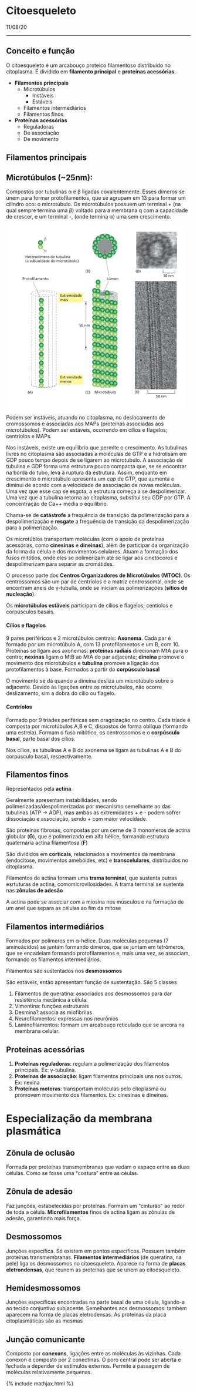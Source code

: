 # Citoesqueleto

11/08/20

---

## Conceito e função

O citoesqueleto é um arcabouço proteico filamentoso distribuido no citoplasma. É dividido em **filamento principal** e **proteínas acessórias**.

* **Filamentos principais**
  * Microtúbulos
    * Instáveis
    * Estáveis
  * Filamentos intermediários
  * Filamentos finos
* **Proteínas acessórias**
  * Reguladoras
  * De associação
  * De movimento

## Filamentos principais

## Microtúbulos (~25nm):

Compostos por tubulinas α e β ligadas covalentemente. Esses dímeros se unem para formar protofilamentos, que se agrupam em 13 para formar um cilindro oco: o microtúbulo. Os microtúbulos possuem um terminal + (na qual sempre termina uma β) voltado para a membrana q com a capacidade de crescer, e um terminal -, (onde termina α) uma sem crescimento.

<img src="03- Citoesqueleto.assets/image-20200811193131892.png" alt="image-20200811193131892" style="zoom: 80%;" />



Podem ser instáveis, atuando no citoplasma, no deslocamento de cromossomos e associadas aos MAPs (proteínas associadas aos microtúbulos). Podem ser estáveis, ocorrendo em cílios e flagelos; centriolos e MAPs.

Nos instáveis, existe um equilíbrio que permite o crescimento. As tubulinas livres no citoplasma são associadas a moléculas de GTP e a hidrolisam em GDP pouco tempo depois de se ligarem ao microtubulo. A associação de tubulina e GDP forma uma estrutura pouco compacta que, se se encontrar na borda do tubo, leva à ruptura da estrutura. Assim, enquanto em crescimento o microtúbulo apresenta um *cap* de GTP, que aumenta e diminui de acordo com a velocidade de associação de novas moléculas. Uma vez que esse cap se esgota, a estrutura começa a se despolimerizar. Uma vez que a tubulina retorna ao citoplasma, substitui seu GDP por GTP. A concentração de Ca++ media o equilíbrio.

Chama-se de **catástrofe** a frequência de transição da polimerização para a despolimerização e **resgate** a frequência de transição da despolimerização para a polimerização.

Os microtúblos transportam moléculas (com o apoio de proteínas acessórias, como **cinesinas** e **dineinas**), além de participar da organização da forma da célula e dos movimentos celulares. Atuam a formação dos fusos mitótios, onde eles se polimerizam até se ligar aos cinetócoros e despolimerizam para separar as cromátides.

O processo parte dos **Centros Organizadores de Microtúbulos (MTOC)**. Os centrossomos são um par de centríolos e a matriz centrossomal, onde se encontram aneis de γ-tubulia, onde se iniciam as polimerizações (**sítios de nucleação**).

Os **microtúbulos estáveis** participam de cílios e flagelos; centíolos e corpúsculos basais.

#### Cílios e flagelos

9 pares periféricos e 2 microtúbulos centrais: **Axonema**. Cada par é formado por um microtúbulo A, com 13 protofilamentos e um B, com 10. Proteínas se ligam aos axonemas: **proteínas radiais** direcionam MtA para o centro; **nexinas** ligam o MtB ao MtA do par adjacente; **dineína** promove o movimento dos microtúbulos e **tubulina** promove a ligação dos protofilamentos à base. Formados a partir do **corpúsculo basal**

O movimento se dá quando a dineína desliza um microtúbulo sobre o adjacente. Devido às ligações entre os microtubulos, não ocorre deslizamento, sim a dobra do cilio ou flagelo.

#### Centríolos

Formado por 9 tríades periféricas sem oragnização no centro. Cada tríade é composta por microtúbulos A,B e C, dispostos de forma oblíqua (formando uma estrela). Formam o fuso mitótico, os centrossomos e o **corpúsculo basal**, parte basal dos cílios.

Nos cílios, as túbulinas A e B do axonema se ligam às tubulinas A e B do corpúsculo basal, respectivamente.

## Filamentos finos

Representados pela **actina**.

Geralmente apresentam instabilidades, sendo polimerizadas/despolimerizadas por mecanismo semelhante ao das tubulinas (ATP -> ADP), mas ambas as extremidades + e - podem sofrer dissociação e associação, sendo + com maior velocidade.

São proteínas fibrosas, compostas por um cerne de 3 monomeros de actina globular (**G**), que é polimerizado em alfa hélice, formando estrutura quaternária actina filamentosa (**F**)

São divididos em **corticais**, relacionados a movimentos da membrana (endocitose, movimentos amebóides, etc) e **transcelulares**, distribuidos no citoplasma. 

Filamentos de actina formam uma **trama terminal**, que sustenta outras esrtuturas de actina, comomicrovilosidades. A trama terminal se sustenta nas **zônulas de adesão**

A actina pode se associar com a miosina nos músculos e na formação de um anel que separa as células ao fim da mitose

## Filamentos intermediários

Formados por polímeros em α-hélice. Duas moléculas pequenas (7 aminoácidos) se juntam formando dímeros, que se juntam em tetrômeros, que se encadeiam formando protofilamentos e, mais uma vez, se associam, formando os filamentos intermediários.

Filamentos são sustentados nos **desmossomos**

São estáveis, então apresentam função de sustentação. São 5 classes

1. Filamentos de queratina: associados aos desmossomos para dar resistência mecânica à célula.
2. Vimentina: funções estruturais
3. Desmina? associa as miofibrilas
4. Neurofilamentos: expressas nos neurônios
5. Laminofilamentos: formam um arcabouço reticulado que se ancora na membrana celular.

## Proteínas acessórias

1. **Proteínas reguladoras**: regulam a polimerização dos filamentos principais. Ex: γ-tubulina.
2. **Proteínas de associação**: ligam filamentos principais uns nos outros. Ex: nexina
3. **Proteínas motoras**: transportam moléculas pelo citoplasma ou promovem movimento dos filamentos. Ex: cinesinas e dineinas.

# Especialização da membrana plasmática

## Zônula de oclusão

Formada por proteínas transmembranas que vedam o espaço entre as duas células. Como se fosse uma "costura" entre as céulas.

## Zônula de adesão

Faz junções, estabelecidas por proteínas. Formam um "cinturão" ao redor de toda a célula. **Microfilamentos** finos de actina ligam as zônulas de adesão, garantindo mais força.

## Desmossomos

Junções específica. Só existem em pontos específicos. Possuem também proteínas transmembranas. **Filamentos intermediários** (de queratina, na pele) liga os desmossomos no citoesqueleto. Aparece na forma de **placas eletrondensas**, que reunem as proteínas que se unem ao citoesqueleto.

## Hemidesmossomos

Junções específicas encontradas na parte basal de uma célula, ligando-a ao tecido conjuntivo subjacente. Semelhantes aos desmossomos: também aparecem na forma de placas eletrodensas. As proteínas da placa citoplasmáticas são as mesmas

## Junção comunicante

Composto por **conexons**, ligações entre as moléculas às vizinhas. Cada conexon é composto por 2 conectinas. O poro central pode ser aberta e fechada a depender de estímulos externos. Permite a passagem de moléculas relativamente pequenas.



{% include mathjax.html %}
